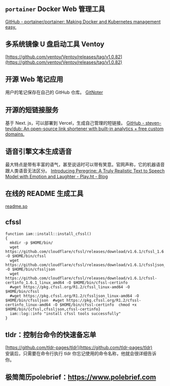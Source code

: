 ## `portainer` Docker Web 管理工具
[GitHub - portainer/portainer: Making Docker and Kubernetes management easy.](https://github.com/portainer/portainer)

## 多系统镜像 U 盘启动工具 Ventoy
[https://github.com/ventoy/Ventoy/releases/tag/v1.0.82](https://github.com/ventoy/Ventoy/releases/tag/v1.0.82)

##  开源 Web 笔记应用
用户的笔记保存在自己的 GitHub 仓库。
[GitNoter](https://github.com/git-noter/gitnoter)

## 开源的短链接服务
基于 Next. js，可以部署到 Vercel，生成自己管理的短链接。
[GitHub - steven-tey/dub: An open-source link shortener with built-in analytics + free custom domains.](https://github.com/steven-tey/dub)

##  语音引擎文本生成语音
最大特点是带有丰富的语气，甚至说话时可以带有笑意。官网声称，它的机器语音跟人类语音无法区分。
[Introducing Peregrine: A Truly Realistic Text to Speech Model with Emotion and Laughter - Play.ht - Blog](https://play.ht/blog/introducing-truly-realistic-text-to-speech-with-emotion-and-laughter/)

## 在线的 README 生成工具
[readme.so](https://readme.so/)


## cfssl
```shell
function iam::install::install_cfssl()  
{  
  mkdir -p $HOME/bin/  
  wget https://github.com/cloudflare/cfssl/releases/download/v1.6.1/cfssl_1.6.1_linux_amd64 -O $HOME/bin/cfssl  
  wget https://github.com/cloudflare/cfssl/releases/download/v1.6.1/cfssljson_1.6.1_linux_amd64 -O $HOME/bin/cfssljson  
  wget https://github.com/cloudflare/cfssl/releases/download/v1.6.1/cfssl-certinfo_1.6.1_linux_amd64 -O $HOME/bin/cfssl-certinfo  
  #wget https://pkg.cfssl.org/R1.2/cfssl_linux-amd64 -O $HOME/bin/cfssl  
  #wget https://pkg.cfssl.org/R1.2/cfssljson_linux-amd64 -O $HOME/bin/cfssljson  #wget https://pkg.cfssl.org/R1.2/cfssl-certinfo_linux-amd64 -O $HOME/bin/cfssl-certinfo  chmod +x $HOME/bin/{cfssl,cfssljson,cfssl-certinfo}  
  iam::log::info "install cfssl tools successfully"  
}
```


## tldr：控制台命令的快速备忘单  
[https://github.com/tldr-pages/tldr](https://github.com/tldr-pages/tldr)  
安装后，只需要在命令行执行 tldr 你忘记使用的命令名称，他就会很详细告诉你。

## 极简简历polebrief：https://www.polebrief.com  

